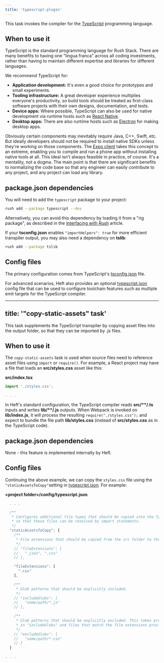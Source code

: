 ```yaml
---
title: 'typescript-plugin'
---
```


This task invokes the compiler for the [TypeScript](https://www.typescriptlang.org/) programming language.

## When to use it

TypeScript is the standard programming language for Rush Stack. There are many benefits to having one "lingua franca" across all coding investments, rather than having to maintain different expertise and libraries for different languages.

We recommend TypeScript for:

- **Application development:** It's even a good choice for prototypes and small experiments.
- **Tooling infrastructure:** A great developer experience multiplies everyone's productivity, so build tools should be treated as first-class software projects with their own designs, documentation, and tests.
- **Device apps:** Where possible, TypeScript can also be used for native development via runtime hosts such as [React Native](https://reactnative.dev/).
- **Desktop apps:** There are also runtime hosts such as [Electron](https://www.electronjs.org/) for making desktop apps.

Obviously certain components may inevitably require Java, C++, Swift, etc. But ideally developers should not be required to install native SDKs unless they're working on those components. The [Expo client](https://expo.io/features) takes this concept to an extreme, enabling you to compile and run a phone app without installing native tools at all. This ideal isn't always feasible in practice, of course. It's a mentality, not a dogma. The main point is that there are significant benefits to normalizing the code base so that any engineer can easily contribute to any project, and any project can load any library.

## package.json dependencies

You will need to add the `typescript` package to your project:

```bash
rush add --package typescript --dev
```

Alternatively, you can avoid this dependency by loading it from a "rig package", as described in the [Interfacing with Rush](../tutorials/heft_and_rush.md) article.

If your **tsconfig.json** enables `"importHelpers": true` for more efficient transpiler output, you may also need a dependency on **tslib**:

```bash
rush add --package tslib
```

## Config files

The primary configuration comes from TypeScript's [tsconfig.json](https://www.typescriptlang.org/docs/handbook/tsconfig-json.html) file.

For advanced scenarios, Heft also provides an optional [typescript.json](../configs/typescript_json.md) config file that can be used to configure toolchain features such as multiple emit targets for the TypeScript compiler.

---

## title: '"copy-static-assets" task'

This task supplements the TypeScript transpiler by copying asset files into the output folder, so that they can be imported by .js files.

## When to use it

The `copy-static-assets` task is used when source files need to reference asset files using `import` or `require()`. For example, a React project may have a file that loads an **src/styles.css** asset like this:

**src/index.tsx**

```ts
import './styles.css';

. . .
```

In Heft's standard configuration, the TypeScript compiler reads **src/\*\*/.ts** inputs and writes **lib/\*\*/.js** outputs. When Webpack is invoked on **lib/index.js**, it will process the resulting `require("./styles.css");` and expect to bundle the file path **lib/styles.css** (instead of **src/styles.css** as in the TypeScript code).

## package.json dependencies

None - this feature is implemented internally by Heft.

## Config files

Continuing the above example, we can copy the `styles.css` file using the `"staticAssetsToCopy"`setting in [typescript.json](../configs/typescript_json.md). For example:

**&lt;project folder&gt;/config/typescript.json**

```js
  . . .

  /**
   * Configures additional file types that should be copied into the TypeScript compiler's emit folders, for example
   * so that these files can be resolved by import statements.
   */
  "staticAssetsToCopy": {
    /**
     * File extensions that should be copied from the src folder to the destination folder(s).
     */
    // "fileExtensions": [
    //   ".json", ".css"
    // ],

    "fileExtensions": [
      ".css"
    ],

    /**
     * Glob patterns that should be explicitly included.
     */
    // "includeGlobs": [
    //   "some/path/*.js"
    // ],

    /**
     * Glob patterns that should be explicitly excluded. This takes precedence over globs listed
     * in "includeGlobs" and files that match the file extensions provided in "fileExtensions".
     */
    // "excludeGlobs": [
    //   "some/path/*.css"
    // ]
  }

. . .
```
